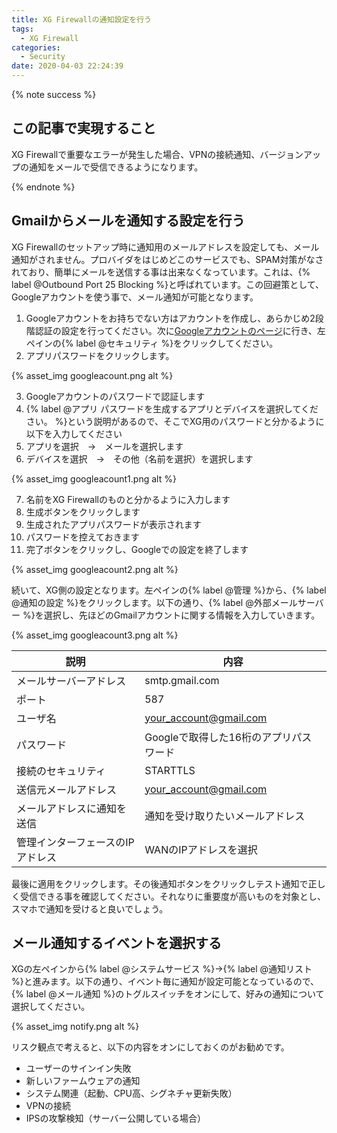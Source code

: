 ```yaml
---
title: XG Firewallの通知設定を行う
tags:
  - XG Firewall
categories:
  - Security
date: 2020-04-03 22:24:39
---
```


{% note success  %}

## この記事で実現すること

XG Firewallで重要なエラーが発生した場合、VPNの接続通知、バージョンアップの通知をメールで受信できるようになります。

{% endnote %}

<!-- more -->
## Gmailからメールを通知する設定を行う

XG Firewallのセットアップ時に通知用のメールアドレスを設定しても、メール通知がされません。プロバイダをはじめどこのサービスでも、SPAM対策がなされており、簡単にメールを送信する事は出来なくなっています。これは、{% label @Outbound Port 25 Blocking %}と呼ばれています。この回避策として、Googleアカウントを使う事で、メール通知が可能となります。

1. Googleアカウントをお持ちでない方はアカウントを作成し、あらかじめ2段階認証の設定を行ってください。次に[Googleアカウントのページ](https://myaccount.google.com/?tab=kk)に行き、左ペインの{% label @セキュリティ %}をクリックしてください。
2. アプリパスワードをクリックします。

{% asset_img googleacount.png alt %}

3. Googleアカウントのパスワードで認証します
4. {% label @アプリ パスワードを生成するアプリとデバイスを選択してください。 %}という説明があるので、そこでXG用のパスワードと分かるように以下を入力してください
5. アプリを選択　→　メールを選択します
6. デバイスを選択　→　その他（名前を選択）を選択します

{% asset_img googleacount1.png alt %}

7. 名前をXG Firewallのものと分かるように入力します
8. 生成ボタンをクリックします
9. 生成されたアプリパスワードが表示されます
10. パスワードを控えておきます
11. 完了ボタンをクリックし、Googleでの設定を終了します

{% asset_img googleacount2.png alt %}

続いて、XG側の設定となります。左ペインの{% label @管理 %}から、{% label @通知の設定 %}をクリックします。以下の通り、{% label @外部メールサーバー %}を選択し、先ほどのGmailアカウントに関する情報を入力していきます。

{% asset_img googleacount3.png alt %}

| 説明                             | 内容                                   |
| -------------------------------- | -------------------------------------- |
| メールサーバーアドレス           | smtp.gmail.com                         |
| ポート                           | 587                                    |
| ユーザ名                         | your_account@gmail.com                 |
| パスワード                       | Googleで取得した16桁のアプリパスワード |
| 接続のセキュリティ               | STARTTLS                               |
| 送信元メールアドレス             | your_account@gmail.com                 |
| メールアドレスに通知を送信       | 通知を受け取りたいメールアドレス       |
| 管理インターフェースのIPアドレス | WANのIPアドレスを選択                  |

最後に適用をクリックします。その後通知ボタンをクリックしテスト通知で正しく受信できる事を確認してください。それなりに重要度が高いものを対象とし、スマホで通知を受けると良いでしょう。

## メール通知するイベントを選択する

XGの左ペインから{% label @システムサービス %}→{% label @通知リスト %}と進みます。以下の通り、イベント毎に通知が設定可能となっているので、{% label @メール通知 %}のトグルスイッチをオンにして、好みの通知について選択してください。

{% asset_img notify.png alt %}

リスク観点で考えると、以下の内容をオンにしておくのがお勧めです。

- ユーザーのサインイン失敗
- 新しいファームウェアの通知
- システム関連（起動、CPU高、シグネチャ更新失敗）
- VPNの接続
- IPSの攻撃検知（サーバー公開している場合）
